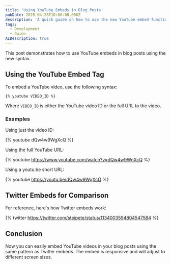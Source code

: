 ```yaml
---
title: 'Using YouTube Embeds in Blog Posts'
pubDate: 2025-04-28T10:00:00.000Z
description: 'A quick guide on how to use the new YouTube embed functionality in blog posts'
tags:
  - Development
  - Guide
AIDescription: true
---
```


This post demonstrates how to use YouTube embeds in blog posts using the new syntax.

## Using the YouTube Embed Tag

To embed a YouTube video, use the following syntax:

```
{% youtube VIDEO_ID %}
```

Where `VIDEO_ID` is either the YouTube video ID or the full URL to the video.

### Examples

Using just the video ID:

{% youtube dQw4w9WgXcQ %}

Using the full YouTube URL:

{% youtube https://www.youtube.com/watch?v=dQw4w9WgXcQ %}

Using a youtu.be short URL:

{% youtube https://youtu.be/dQw4w9WgXcQ %}

## Twitter Embeds for Comparison

For reference, here's how Twitter embeds work:

{% twitter https://twitter.com/steipete/status/1134003594804547584 %}

## Conclusion

Now you can easily embed YouTube videos in your blog posts using the same pattern as Twitter embeds. The embed is responsive and will adjust to different screen sizes.